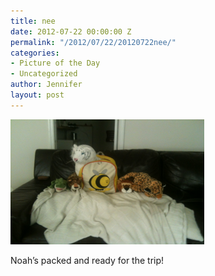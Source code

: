 ```yaml
---
title: nee
date: 2012-07-22 00:00:00 Z
permalink: "/2012/07/22/20120722nee/"
categories:
- Picture of the Day
- Uncategorized
author: Jennifer
layout: post
---
```


[<img title="IMG_1332" height="200" alt="" width="310" class="alignnone size-thumbnail wp-image-1628" src="/assets/images/nee/1342996665000-missing.jpg" />](http://www.flickr.com/photos/jenniferandJennifers_photos/sets/72157630737021676/)

Noah&#8217;s packed and ready for the trip!

<div>
</div>
